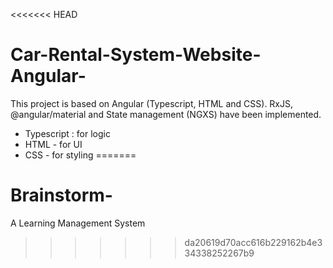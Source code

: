 <<<<<<< HEAD
# Car-Rental-System-Website-Angular-
This project is based on Angular (Typescript, HTML and CSS). RxJS, @angular/material and State management (NGXS) have been implemented.
- Typescript : for logic
- HTML - for UI
- CSS - for styling
=======
# Brainstorm-
A Learning Management System
>>>>>>> da20619d70acc616b229162b4e334338252267b9
